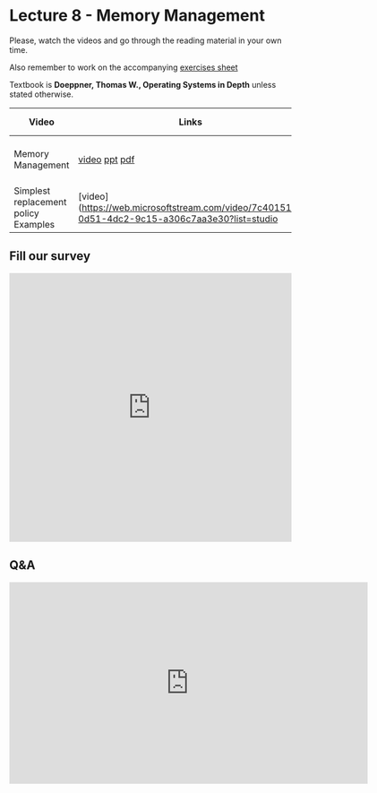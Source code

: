 # Lecture 8 - Memory Management



Please, watch the videos and go through the reading material in your own time.

Also remember to work on the accompanying [exercises sheet](../exercises/EXERCISES8.html)

Textbook is **Doeppner, Thomas W., Operating Systems in Depth** unless stated otherwise.



| Video                   | Links                     |        Reading Material                                                                                                                                                                                      |
|-------------------------|---------------------------|----------------------------------------------------------------------------------------------------------------------------------------------------------------------------------------------|
| Memory Management| [video](https://web.microsoftstream.com/video/bb68a796-8a75-4223-93cc-44c1b9b075ef)  [ppt](https://github.com/cs-uob/COMS20012/blob/master/docs/slides/Week%208%20-%20Memory%20management.pptx) [pdf](https://github.com/cs-uob/COMS20012/blob/master/docs/slides/Week%208%20-%20Memory%20management.pdf) | Textbook 7.1 (page 287) | 
|Simplest replacement policy Examples | [video](https://web.microsoftstream.com/video/7c40151b-0d51-4dc2-9c15-a306c7aa3e30?list=studio|


## Fill our survey

<iframe width="640px" height= "480px" src= "https://forms.office.com/Pages/ResponsePage.aspx?id=MH_ksn3NTkql2rGM8aQVG5N9pWWUNd5Khd6GR62JgsZUMEZKRUhXRklNT1VKMTJaV0taWkFZUlhPSC4u&embed=true" frameborder= "0" marginwidth= "0" marginheight= "0" style= "border: none; max-width:100%; max-height:100vh" allowfullscreen webkitallowfullscreen mozallowfullscreen msallowfullscreen> </iframe>

## Q&A

<iframe width="640" height="360" src="https://web.microsoftstream.com/embed/video/affb1dbf-f927-4942-935b-96488baaeeb1?autoplay=false&amp;showinfo=true" allowfullscreen style="border:none;"></iframe>
